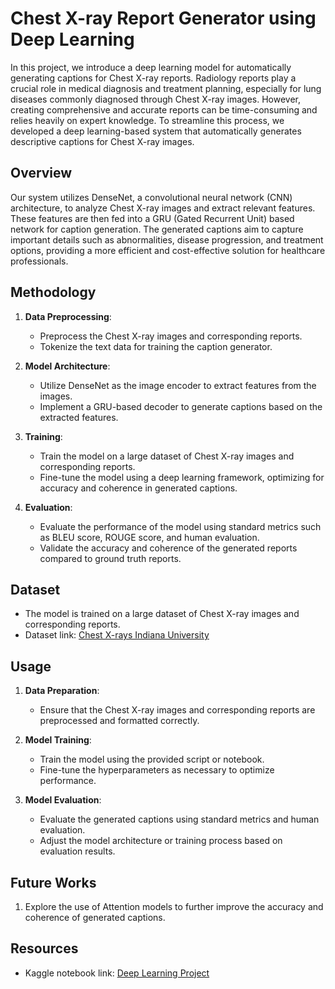 # Chest X-ray Report Generator using Deep Learning

In this project, we introduce a deep learning model for automatically generating captions for Chest X-ray reports. Radiology reports play a crucial role in medical diagnosis and treatment planning, especially for lung diseases commonly diagnosed through Chest X-ray images. However, creating comprehensive and accurate reports can be time-consuming and relies heavily on expert knowledge. To streamline this process, we developed a deep learning-based system that automatically generates descriptive captions for Chest X-ray images.

## Overview

Our system utilizes DenseNet, a convolutional neural network (CNN) architecture, to analyze Chest X-ray images and extract relevant features. These features are then fed into a GRU (Gated Recurrent Unit) based network for caption generation. The generated captions aim to capture important details such as abnormalities, disease progression, and treatment options, providing a more efficient and cost-effective solution for healthcare professionals.

## Methodology

1. **Data Preprocessing**:
   - Preprocess the Chest X-ray images and corresponding reports.
   - Tokenize the text data for training the caption generator.

2. **Model Architecture**:
   - Utilize DenseNet as the image encoder to extract features from the images.
   - Implement a GRU-based decoder to generate captions based on the extracted features.

3. **Training**:
   - Train the model on a large dataset of Chest X-ray images and corresponding reports.
   - Fine-tune the model using a deep learning framework, optimizing for accuracy and coherence in generated captions.

4. **Evaluation**:
   - Evaluate the performance of the model using standard metrics such as BLEU score, ROUGE score, and human evaluation.
   - Validate the accuracy and coherence of the generated reports compared to ground truth reports.

## Dataset

- The model is trained on a large dataset of Chest X-ray images and corresponding reports.
- Dataset link: [Chest X-rays Indiana University](https://www.kaggle.com/datasets/raddar/chest-xrays-indiana-university)

## Usage

1. **Data Preparation**:
   - Ensure that the Chest X-ray images and corresponding reports are preprocessed and formatted correctly.

2. **Model Training**:
   - Train the model using the provided script or notebook.
   - Fine-tune the hyperparameters as necessary to optimize performance.

3. **Model Evaluation**:
   - Evaluate the generated captions using standard metrics and human evaluation.
   - Adjust the model architecture or training process based on evaluation results.

## Future Works

1. Explore the use of Attention models to further improve the accuracy and coherence of generated captions.

## Resources

- Kaggle notebook link: [Deep Learning Project](https://www.kaggle.com/code/shashankpandey2411/deep-learning-project)

